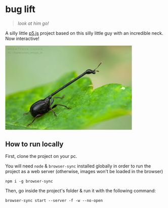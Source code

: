 # bug lift

> _look at him go!_

A silly little [p5.js](https://p5js.org/) project based on this silly little guy with an incredible neck. Now interactive!

<img src="https://github.com/Alexis-Benamar/bug-lift/blob/main/images/background.webp?raw=true" width=400 />

## How to run locally

First, clone the project on your pc.

You will need `node` & `browser-sync` installed globally in order to run the project as a web server (otherwise, images won't be loaded in the browser)
```
npm i -g browser-sync
```

Then, go inside the project's folder & run it with the following command:
```
browser-sync start --server -f -w --no-open
```
